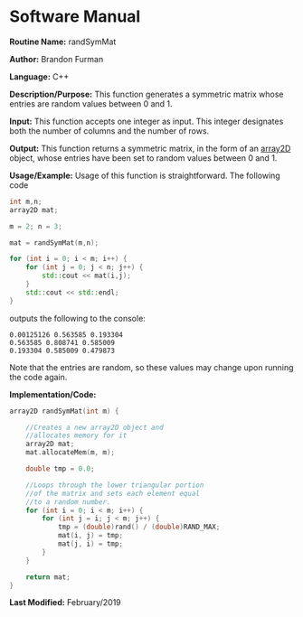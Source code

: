 # Software Manual

**Routine Name:** randSymMat

**Author:** Brandon Furman

**Language:** C++

**Description/Purpose:** This function generates a symmetric matrix whose entries are random values between 0 and 1.

**Input:** This function accepts one integer as input. This integer designates both the number of columns and the number of rows.

**Output:** This function returns a symmetric matrix, in the form of an [array2D](https://brandonfurman.github.io/math5610/SoftwareManual/DataStructures/array2D) object, whose entries have been set to random values between 0 and 1.

**Usage/Example:** Usage of this function is straightforward. The following code

```cpp
int m,n;
array2D mat;

m = 2; n = 3;

mat = randSymMat(m,n);

for (int i = 0; i < m; i++) {
	for (int j = 0; j < n; j++) {
		std::cout << mat(i,j);
	}
	std::cout << std::endl;
}
```
outputs the following to the console:
```
0.00125126 0.563585 0.193304
0.563585 0.808741 0.585009
0.193304 0.585009 0.479873
```
Note that the entries are random, so these values may change upon running the code again.

**Implementation/Code:** 

```cpp
array2D randSymMat(int m) {

	//Creates a new array2D object and
	//allocates memory for it
	array2D mat;
	mat.allocateMem(m, m);

	double tmp = 0.0;

	//Loops through the lower triangular portion
	//of the matrix and sets each element equal
	//to a random number.
	for (int i = 0; i < m; i++) {
		for (int j = i; j < m; j++) {
			tmp = (double)rand() / (double)RAND_MAX;
			mat(i, j) = tmp;
			mat(j, i) = tmp;
		}
	}

	return mat;
}
```

**Last Modified:** February/2019